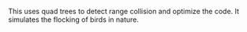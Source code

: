 This uses quad trees to detect range collision and optimize the code.
It simulates the flocking of birds in nature.
